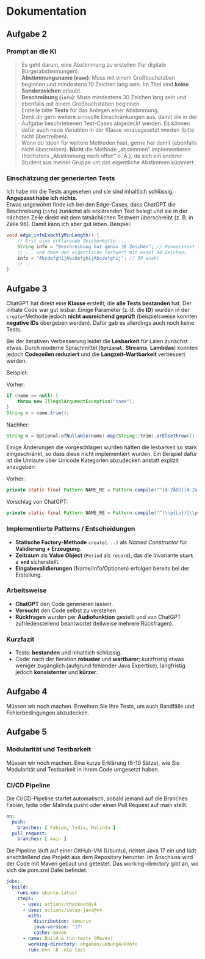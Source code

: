 # Dokumentation

## Aufgabe 2

### Prompt an die KI
> Es geht darum, eine Abstimmung zu erstellen (für digitale Bürgerabstimmungen).  
> **Abstimmungsname (`name`)**: Muss mit einem Großbuchstaben beginnen und mindestens 10 Zeichen lang sein. Im Titel sind **keine Sonderzeichen** erlaubt.  
> **Beschreibung (`info`)**: Muss mindestens 30 Zeichen lang sein und ebenfalls mit einem Großbuchstaben beginnen.  
> Erstelle bitte **Tests** für das Anlegen einer Abstimmung.  
> Denk dir gern weitere sinnvolle Einschränkungen aus, damit die in der Aufgabe beschriebenen Test-Cases abgedeckt werden. Es können dafür auch neue Variablen in der Klasse vorausgesetzt werden (bitte nicht übertreiben).  
> Wenn du Ideen für weitere Methoden hast, gerne her damit (ebenfalls nicht übertreiben). **Nicht** die Methode „abstimmen“ implementieren (höchstens „Abstimmung noch offen“ o. Ä.), da sich ein anderer Student aus meiner Gruppe um das eigentliche Abstimmen kümmert.

### Einschätzung der generierten Tests
Ich habe mir die Tests angesehen und sie sind inhaltlich schlüssig. **Angepasst habe ich nichts.**  
Etwas ungewohnt finde ich bei den Edge-Cases, dass ChatGPT die Beschreibung (`info`) zunächst als erklärenden Text belegt und sie in der nächsten Zeile direkt mit dem tatsächlichen Testwert überschreibt (z. B. in Zeile 96). Damit kann ich aber gut leben. Beispiel:

```java
void edge_infoExactlyMinLength() {
    // Erst eine erklärende Zeichenkette ...
    String info = "Beschreibung hat genau 30 Zeichen"; // Hinweistext (tatsächlich 31 Zeichen)
    // ... und dann der eigentliche Testwert mit exakt 30 Zeichen:
    info = "AbcdefghijAbcdefghijAbcdefghij"; // 30 exakt
    // ...
}
```
## Aufgabe 3

ChatGPT hat direkt eine **Klasse** erstellt, die **alle Tests bestanden** hat. Der initiale Code war gut lesbar. Einige Parameter (z. B. die **ID**) wurden in der `create`-Methode jedoch **nicht ausreichend geprüft** (beispielsweise konnten **negative IDs** übergeben werden). Dafür gab es allerdings auch noch keine Tests.

Bei der iterativen Verbesserung leidet die **Lesbarkeit** für Laien zunächst etwas. Durch moderne Sprachmittel (**`Optional`**, **Streams**, **Lambdas**) konnten jedoch **Codezeilen reduziert** und die **Langzeit-Wartbarkeit** verbessert werden.

Beispiel:

Vorher:
```java
if (name == null) {
    throw new IllegalArgumentException("name");
}
String n = name.trim();
```
Nachher:
```java
String n = Optional.ofNullable(name).map(String::trim).orElseThrow(() -> new IllegalArgumentException("name"));
```
Einige Änderungen die vorgeschlagen wurden hätten die lesbarkeit so stark eingeschränkt, so dass diese nicht implementiert wurden. Ein Beispiel dafür ist die Umlaute über Unicode Kategorien abzudecken anstatt explizit anzugeben:

Vorher:
```java
private static final Pattern NAME_RE = Pattern.compile("^[A-ZÄÖÜ][A-Za-zÄÖÜäöüß0-9 ]{9,99}$");
```
Vorschlag von ChatGPT:
```java
private static final Pattern NAME_RE = Pattern.compile("^(\\p{Lu})[\\p{L}\\p{N} ]{9,99}$");
```
### Implementierte Patterns / Entscheidungen
- **Statische Factory-Methode** `create(...)` als *Named Constructor* für **Validierung + Erzeugung**.
- **Zeitraum** als **Value Object** (`Period` als `record`), das die Invariante **`start ≤ end`** sicherstellt.
- **Eingabevalidierungen** (Name/Info/Optionen) erfolgen bereits bei der Erstellung.

### Arbeitsweise
- **ChatGPT** den Code generieren lassen.
- **Versucht** den Code selbst zu verstehen
- **Rückfragen** wurden per **Audiofunktion** gestellt und von ChatGPT zufriedenstellend beantwortet (teilweise mehrere Rückfragen).

### Kurzfazit
- Tests: **bestanden** und inhaltlich schlüssig.  
- Code: nach der Iteration **robuster** und **wartbarer**; kurzfristig etwas weniger zugänglich (aufgrund fehlender Java Expertise), langfristig jedoch **konsistenter** und **kürzer**.

## Aufgabe 4
Müssen wir noch machen. Erweitern Sie Ihre Tests, um auch Randfälle und
Fehlerbedingungen abzudecken.

## Aufgabe 5

### Modularität und Testbarkeit
Müssen wir noch machen. Eine kurze Erklärung (8-10 Sätze), wie Sie Modularität und Testbarkeit in Ihrem Code umgesetzt haben.

### CI/CD Pipeline
Die CI/CD-Pipeline startet automatisch, sobald jemand auf die Branches Fabian, lydia oder Malinda pusht oder einen Pull Request auf main stellt.

```yaml
on:
  push:
    branches: [ Fabian, lydia, Malinda ]
  pull_request:
    branches: [ main ]
```

Die Pipeline läuft auf einer GitHub-VM (Ubuntu), richtet Java 17 ein
und lädt anschließend das Projekt aus dem Repository herunter.
Im Anschluss wird der Code mit Maven gebaut und getestet.
Das working-directory gibt an, wo sich die pom.xml Datei befindet.

```yaml
jobs:
  build:
    runs-on: ubuntu-latest
    steps:
      - uses: actions/checkout@v4
      - uses: actions/setup-java@v4
        with:
          distribution: temurin
          java-version: '17'
          cache: maven
      - name: Build & run tests (Maven)
        working-directory: abgaben/uebung4/eVote
        run: mvn -B -ntp test
```
